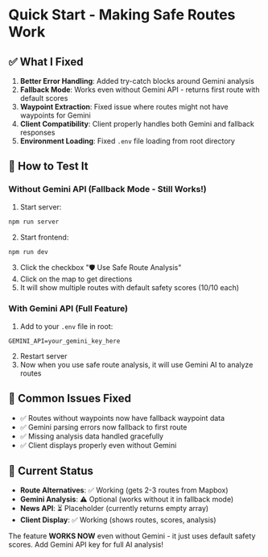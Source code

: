 # Quick Start - Making Safe Routes Work

## ✅ What I Fixed

1. **Better Error Handling**: Added try-catch blocks around Gemini analysis
2. **Fallback Mode**: Works even without Gemini API - returns first route with default scores
3. **Waypoint Extraction**: Fixed issue where routes might not have waypoints for Gemini
4. **Client Compatibility**: Client properly handles both Gemini and fallback responses
5. **Environment Loading**: Fixed `.env` file loading from root directory

## 🚀 How to Test It

### Without Gemini API (Fallback Mode - Still Works!)

1. Start server:
```bash
npm run server
```

2. Start frontend:
```bash
npm run dev
```

3. Click the checkbox "🛡️ Use Safe Route Analysis"
4. Click on the map to get directions
5. It will show multiple routes with default safety scores (10/10 each)

### With Gemini API (Full Feature)

1. Add to your `.env` file in root:
```
GEMINI_API=your_gemini_key_here
```

2. Restart server
3. Now when you use safe route analysis, it will use Gemini AI to analyze routes

## 🐛 Common Issues Fixed

- ✅ Routes without waypoints now have fallback waypoint data
- ✅ Gemini parsing errors now fallback to first route
- ✅ Missing analysis data handled gracefully
- ✅ Client displays properly even without Gemini

## 📝 Current Status

- **Route Alternatives**: ✅ Working (gets 2-3 routes from Mapbox)
- **Gemini Analysis**: ⚠️ Optional (works without it in fallback mode)
- **News API**: ⏳ Placeholder (currently returns empty array)
- **Client Display**: ✅ Working (shows routes, scores, analysis)

The feature **WORKS NOW** even without Gemini - it just uses default safety scores. Add Gemini API key for full AI analysis!


